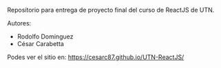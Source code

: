Repositorio para entrega de proyecto final del curso de ReactJS de UTN. 

Autores:

- Rodolfo Dominguez
- César Carabetta

Podes ver el sitio en: https://cesarc87.github.io/UTN-ReactJS/
